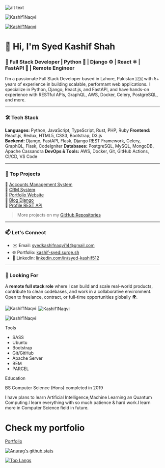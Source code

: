 ![alt text]([https://images.pexels.com/photos/1779487/pexels-photo-1779487.jpeg](https://usa-pk-website.ams3.digitaloceanspaces.com/pexels-divinetechygirl-1181675.jpg)?auto=compress&cs=tinysrgb&dpr=2&h=650&w=940)

<p align="left"> <img src="https://komarev.com/ghpvc/?username=Kashif1Naqvi&label=Profile%20views&color=0e75b6&style=flat" alt="Kashif1Naqvi" /> </p>
<p align="left"> <a href="https://github.com/ryo-ma/github-profile-trophy"><img src="https://github-profile-trophy.vercel.app/?username=Kashif1Naqvi" alt="Kashif1Naqvi" /></a> </p>

# 👋 Hi, I'm Syed Kashif Shah

### 🚀 Full Stack Developer | Python 🐍 | Django ⚙️ | React ⚛️ | FastAPI 🚦 | Remote Engineer

I’m a passionate Full Stack Developer based in Lahore, Pakistan 🇵🇰 with 5+ years of experience in building scalable, performant web applications. I specialize in Python, Django, React.js, and FastAPI, and have hands-on experience with RESTful APIs, GraphQL, AWS, Docker, Celery, PostgreSQL, and more.

---

### 🛠️ Tech Stack

**Languages:** Python, JavaScript, TypeScript, Rust, PHP, Ruby
**Frontend:** React.js, Redux, HTML5, CSS3, Bootstrap, D3.js  
**Backend:** Django, FastAPI, Flask, Django REST Framework, Celery, GraphQL, Flask, CodeIgniter
**Databases:** PostgreSQL, MySQL, MongoDB, Apache Cassandra
**DevOps & Tools:** AWS, Docker, Git, GitHub Actions, CI/CD, VS Code  

---

### 📌 Top Projects

🔹 [Accounts Management System](https://accounts.usa.edu.pk/)  
🔹 [CRM System](https://crm.usa.edu.pk/)  
🔹 [Portfolio Website](https://kashif-syed.surge.sh/)  
🔹 [Blog Django](https://github.com/Kashif1Naqvi/Blog-Django)  
🔹 [Profile REST API](https://github.com/Kashif1Naqvi/profile-rest-api)

> More projects on my [GitHub Repositories](https://github.com/Kashif1Naqvi?tab=repositories)

---

### 📫 Let's Connect

- ✉️ Email: [syedkashifnaqvi14@gmail.com](mailto:syedkashifnaqvi14@gmail.com)  
- 🌐 Portfolio: [kashif-syed.surge.sh](https://kashif-syed.surge.sh)  
- 💼 LinkedIn: [linkedin.com/in/syed-kashif512](https://linkedin.com/in/syed-kashif512)

---

### 🎯 Looking For

A **remote full stack role** where I can build and scale real-world products, contribute to clean codebases, and work in a collaborative environment. Open to freelance, contract, or full-time opportunities globally 🌍.



<p><img align="left" src="https://github-readme-stats.vercel.app/api/top-langs?username=Kashif1Naqvi&show_icons=true&locale=en&layout=compact" alt="Kashif1Naqvi" /></p>

<p>&nbsp;<img align="center" src="https://github-readme-stats.vercel.app/api?username=Kashif1Naqvi&show_icons=true&locale=en" alt="Kashif1Naqvi" /></p>

<p><img align="center" src="https://github-readme-streak-stats.herokuapp.com/?user=Kashif1Naqvi&" alt="Kashif1Naqvi" /></p>

Tools

  * SASS 
  * Ubuntu 
  * Bootstrap
  * Git/GitHub
  * Apache Server
  * BEM
  * PARCEL

Education

BS Computer Science (Hons) completed in 2019

I have plans to learn Artificial Intelligence,Machine Learning an Quantum Computing.I learn everything with so much patience & hard work.I learn more in Computer Science field in future.
# Check my portfolio

[Portfolio](http://kashif-syed.surge.sh/)

[![Anurag's github stats](https://github-readme-stats.vercel.app/api?username=Kashif1Naqvi)](https://github.com/anuraghazra/github-readme-stats)

[![Top Langs](https://github-readme-stats.vercel.app/api/top-langs/?username=Kashif1Naqvi)](https://github.com/anuraghazra/github-readme-stats)

